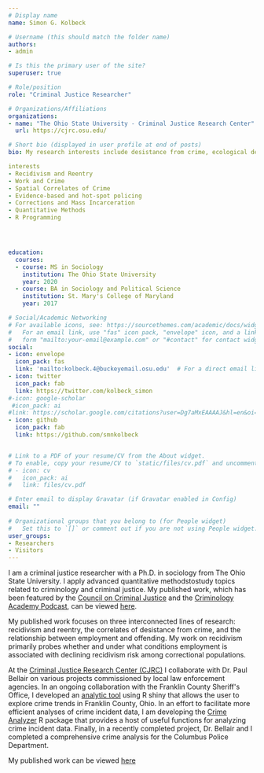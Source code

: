 ```yaml
---
# Display name
name: Simon G. Kolbeck

# Username (this should match the folder name)
authors:
- admin

# Is this the primary user of the site?
superuser: true

# Role/position
role: "Criminal Justice Researcher"

# Organizations/Affiliations
organizations:
- name: "The Ohio State University - Criminal Justice Research Center"
  url: https://cjrc.osu.edu/

# Short bio (displayed in user profile at end of posts)
bio: My research interests include desistance from crime, ecological determinants of violence, policing, and criminology in general.

interests
- Recidivism and Reentry
- Work and Crime
- Spatial Correlates of Crime
- Evidence-based and hot-spot policing
- Corrections and Mass Incarceration
- Quantitative Methods
- R Programming




education:
  courses:
  - course: MS in Sociology
    institution: The Ohio State University
    year: 2020
  - course: BA in Sociology and Political Science
    institution: St. Mary's College of Maryland
    year: 2017

# Social/Academic Networking
# For available icons, see: https://sourcethemes.com/academic/docs/widgets/#icons
#   For an email link, use "fas" icon pack, "envelope" icon, and a link in the
#   form "mailto:your-email@example.com" or "#contact" for contact widget.
social:
- icon: envelope
  icon_pack: fas
  link: 'mailto:kolbeck.4@buckeyemail.osu.edu'  # For a direct email link, use "mailto:kolbeck.4@buckeyemail.osu.edu".
- icon: twitter
  icon_pack: fab
  link: https://twitter.com/kolbeck_simon
#-icon: google-scholar
 #icon_pack: ai
#link: https://scholar.google.com/citations?user=Dg7aMxEAAAAJ&hl=en&oi=sra
- icon: github
  icon_pack: fab
  link: https://github.com/smnkolbeck


# Link to a PDF of your resume/CV from the About widget.
# To enable, copy your resume/CV to `static/files/cv.pdf` and uncomment the lines below.  
# - icon: cv
#   icon_pack: ai
#   link: files/cv.pdf

# Enter email to display Gravatar (if Gravatar enabled in Config)
email: ""
  
# Organizational groups that you belong to (for People widget)
#   Set this to `[]` or comment out if you are not using People widget.  
user_groups:
- Researchers
- Visitors
---
```

I am a criminal justice researcher with a Ph.D. in sociology from The Ohio State University. I apply advanced quantitative methodstostudy topics related to criminology and criminal justice. My published work, which has been featured by the [Council on Criminal Justice](https://counciloncj.org/does-stable-employment-post-release-reduce-recidivism/) and the [Criminology Academy Podcast](https://thecriminologyacademy.com/episode-67-kolbeck/), can be viewed [here](https://scholar.google.com/citations?hl=en&view_op=list_works&gmla=AJsN-F4LPHfc_Dw6Bzau8XkyS9656DswH6lLQb3Y8Zcv-aG0xjHKKx55B1aLnoWkYinP44UrcQlw5IBh6J7DniifAqfieiuDlQ&user=Dg7aMxEAAAAJ).  

My published work focuses on three interconnected lines of research: recidivism and reentry, the correlates of desistance from crime, and the relationship between employment and offending. My work on recidivism primarily probes whether and under what conditions employment is associated with declining recidivism risk among correctional populations. 

At the [Criminal Justice Research Center (CJRC)](https://cjrc.osu.edu/) I collaborate with Dr. Paul Bellair on various projects commissioned by local law enforcement agencies. In an ongoing collaboration with the Franklin County Sheriff's Office, I developed an [analytic tool](https://smnkolbeck.shinyapps.io/FranklinCounty_Crime_Explorer/) using R shiny that allows the user to explore crime trends in Franklin County, Ohio. In an effort to facilitate more efficient analyses of crime incident data, I am developing the [Crime Analyzer](https://github.com/smnkolbeck/CrimeAnalyzer) R package that provides a host of useful functions for analyzing crime incident data. Finally, in a recently completed project, Dr. Bellair and I completed a comprehensive crime analysis for the Columbus Police Department. 

My published work can be viewed [here](https://scholar.google.com/citations?hl=en&view_op=list_works&gmla=AJsN-F4LPHfc_Dw6Bzau8XkyS9656DswH6lLQb3Y8Zcv-aG0xjHKKx55B1aLnoWkYinP44UrcQlw5IBh6J7DniifAqfieiuDlQ&user=Dg7aMxEAAAAJ)



